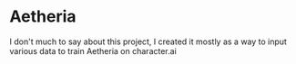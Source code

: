 # Aetheria

I don't much to say about this project, I created it mostly as a way to input various data to train Aetheria on character.ai
